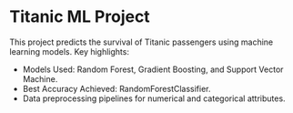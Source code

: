 # Titanic ML Project
This project predicts the survival of Titanic passengers using machine learning models. Key highlights:
- Models Used: Random Forest, Gradient Boosting, and Support Vector Machine.
- Best Accuracy Achieved: RandomForestClassifier.
- Data preprocessing pipelines for numerical and categorical attributes.
